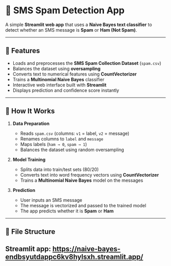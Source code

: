 # 📩 SMS Spam Detection App

A simple **Streamlit web app** that uses a **Naive Bayes text classifier** to detect whether an SMS message is **Spam** or **Ham (Not Spam)**.

---

## 🚀 Features
- Loads and preprocesses the **SMS Spam Collection Dataset** (`spam.csv`)
- Balances the dataset using **oversampling**
- Converts text to numerical features using **CountVectorizer**
- Trains a **Multinomial Naive Bayes** classifier
- Interactive web interface built with **Streamlit**
- Displays prediction and confidence score instantly

---

## 🧠 How It Works
1. **Data Preparation**
   - Reads `spam.csv` (columns: `v1` = label, `v2` = message)
   - Renames columns to `label` and `message`
   - Maps labels (`ham → 0`, `spam → 1`)
   - Balances the dataset using random oversampling

2. **Model Training**
   - Splits data into train/test sets (80/20)
   - Converts text into word frequency vectors using **CountVectorizer**
   - Trains a **Multinomial Naive Bayes** model on the messages

3. **Prediction**
   - User inputs an SMS message
   - The message is vectorized and passed to the trained model
   - The app predicts whether it is **Spam** or **Ham**

---

## 🧩 File Structure

## Streamlit app: https://naive-bayes-endbsyutdappc6kv8hylsxh.streamlit.app/